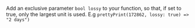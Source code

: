 Add an exclusive parameter ```bool lossy``` to your function, so that, if set to true, only the largest unit is used. E.g ```prettyPrint(172862, lossy: true) => "2 days")```